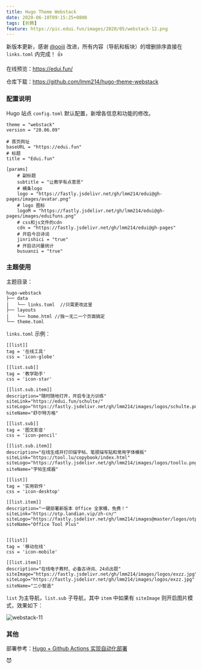 ```yaml
---
title: Hugo Theme Webstack
date: 2020-06-10T09:15:25+0800
tags: [折腾]
feature: https://pic.edui.fun/images/2020/05/webstack-12.png
---
```


新版本更新，感谢 [@ooiii](https://github.com/bolabola/stackf) 改进，所有内容（导航和板块）的增删排序直接在 `links.toml` 内完成！ 👍

在线预览：<https://edui.fun/>

仓库下载：<https://github.com/lmm214/hugo-theme-webstack>

<!--more-->

### 配置说明

Hugo 站点 `config.toml` 默认配置，新增各信息和功能的修改。

```
theme = "webstack"
version = "20.06.09"

# 首页网址
baseURL = "https://edui.fun"
# 标题
title = "Edui.fun"

[params]
    # 副标题
    subtitle = "让教学有点意思"
    # 横条logo
    logo = "https://fastly.jsdelivr.net/gh/lmm214/edui@gh-pages/images/avatar.png"
    # logo 图标
    logoM = "https://fastly.jsdelivr.net/gh/lmm214/edui@gh-pages/images/eduifuns.png"
    # css和js文件的cdn
    cdn = "https://fastly.jsdelivr.net/gh/lmm214/edui@gh-pages"
    # 开启今日诗词
    jinrishici = "true"
    # 开启访问量统计
    busuanzi = "true"
```

### 主题使用

主题目录：
```
hugo-webstack
├── data
│   └── links.toml  //只需更改这里
├── layouts
│   └── home.html //独一无二一个页面搞定
└── theme.toml
```

`links.toml` 示例：

```
[[list]]
tag = '在线工具'
css = 'icon-globe'

[[list.sub]]
tag = '教学助手'
css = 'icon-star'

[[list.sub.item]]
description="随时随地打开，开启专注力训练"
siteLink="https://edui.fun/schulte/"
siteLogo="https://fastly.jsdelivr.net/gh/lmm214/images/logos/schulte.png"
siteName="舒尔特方格"

[[list.sub]]
tag = '图文影音'
css = 'icon-pencil'

[[list.sub.item]]
description="在线生成并打印描字帖、笔顺描写贴和常用字体模板"
siteLink="https://tool.lu/copybook/index.html"
siteLogo="https://fastly.jsdelivr.net/gh/lmm214/images/logos/toollu.png"
siteName="字帖生成器"

[[list]]
tag = '实用软件'
css = 'icon-desktop'

[[list.item]]
description="一键部署新版本 Office 全家桶，免费！"
siteLink="https://otp.landian.vip/zh-cn/"
siteLogo="https://fastly.jsdelivr.net/gh/lmm214/images@master/logos/otp.png"
siteName="Office Tool Plus"


[[list]]
tag = '移动在线'
css = 'icon-mobile'

[[list.item]]
description="在线电子教材、必备古诗词、24点出题"
siteImage="https://fastly.jsdelivr.net/gh/lmm214/images/logos/exzz.jpg"
siteLogo="https://fastly.jsdelivr.net/gh/lmm214/images/logos/exzz.jpg"
siteName="二小智造"
```

`list` 为主导航，`list.sub` 子导航，其中 `item` 中如果有 `siteImage` 则开启图片模式，效果如下：

![webstack-11](https://pic.edui.fun/images/2020/05/webstack-11.png)

### 其他

部署参考：[Hugo + Github Actions 实现自动化部署](https://immmmm.com/hugo-github-actions/)

😈
